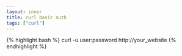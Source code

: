 ```yaml
---
layout: inner
title: curl basic auth
tags: ["curl"]
---
```

{% highlight bash %}
curl -u user:password http://your_website
{% endhighlight %}
